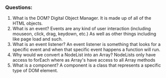 ### Questions:
1. What is the DOM?
    Digital Object Manager. It is made up of all of the HTML objects.
2. What is an event?
    Events are any kind of user interaction (including mouseon, click, drag, keydown, etc.)
    As well as other things including like page load and such.
3. What is an event listener?
    An event listener is something that looks for a specific event and when that specific
    event happens a function will run.
4. Why would we convert a NodeList into an Array?
    NodeLists only have access to forEach where as Array's have access to all Array methods
5. What is a component?
    A component is a class that represents a specific type of DOM element.
